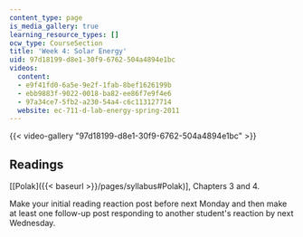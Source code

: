 ```yaml
---
content_type: page
is_media_gallery: true
learning_resource_types: []
ocw_type: CourseSection
title: 'Week 4: Solar Energy'
uid: 97d18199-d8e1-30f9-6762-504a4894e1bc
videos:
  content:
  - e9f41fd0-6a5e-9e2f-1fab-8bef1626199b
  - ebb9883f-9022-0018-ba82-ee86f7e9f4e6
  - 97a34ce7-5fb2-a230-54a4-c6c113127714
  website: ec-711-d-lab-energy-spring-2011
---
```



{{< video-gallery "97d18199-d8e1-30f9-6762-504a4894e1bc" >}}


Readings
--------

\[[Polak]({{< baseurl >}}/pages/syllabus#Polak)\], Chapters 3 and 4.

Make your initial reading reaction post before next Monday and then make at least one follow-up post responding to another student's reaction by next Wednesday.